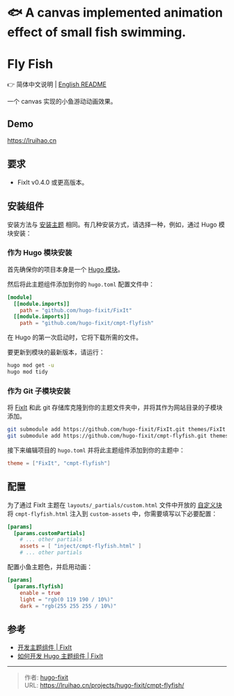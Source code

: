 # 🐟 A canvas implemented animation effect of small fish swimming.

# Fly Fish

👉 简体中文说明 | [English README](https://raw.githubusercontent.com/hugo-fixit/cmpt-flyfish/refs/heads/main/README.en.md)

一个 canvas 实现的小鱼游动动画效果。

## Demo

<https://lruihao.cn>

## 要求

- FixIt v0.4.0 或更高版本。

## 安装组件

安装方法与 [安装主题](https://fixit.lruihao.cn/zh-cn/documentation/installation/) 相同。有几种安装方式，请选择一种，例如，通过 Hugo 模块安装：

### 作为 Hugo 模块安装

首先确保你的项目本身是一个 [Hugo 模块](https://gohugo.io/hugo-modules/use-modules/#initialize-a-new-module)。

然后将此主题组件添加到你的 `hugo.toml` 配置文件中：

```toml
[module]
  [[module.imports]]
    path = "github.com/hugo-fixit/FixIt"
  [[module.imports]]
    path = "github.com/hugo-fixit/cmpt-flyfish"
```

在 Hugo 的第一次启动时，它将下载所需的文件。

要更新到模块的最新版本，请运行：

```bash
hugo mod get -u
hugo mod tidy
```

### 作为 Git 子模块安装

将 [FixIt](https://github.com/hugo-fixit/FixIt) 和此 git 存储库克隆到你的主题文件夹中，并将其作为网站目录的子模块添加。

```bash
git submodule add https://github.com/hugo-fixit/FixIt.git themes/FixIt
git submodule add https://github.com/hugo-fixit/cmpt-flyfish.git themes/cmpt-flyfish
```

接下来编辑项目的 `hugo.toml` 并将此主题组件添加到你的主题中：

```toml
theme = ["FixIt", "cmpt-flyfish"]
```

## 配置

为了通过 FixIt 主题在 `layouts/_partials/custom.html` 文件中开放的 [自定义块](https://fixit.lruihao.cn/references/blocks/) 将 `cmpt-flyfish.html` 注入到 `custom-assets` 中，你需要填写以下必要配置：

```toml
[params]
  [params.customPartials]
    # ... other partials
    assets = [ "inject/cmpt-flyfish.html" ]
    # ... other partials
```

配置小鱼主题色，并启用动画：

```toml
[params]
  [params.flyfish]
    enable = true
    light = "rgb(0 119 190 / 10%)"
    dark = "rgb(255 255 255 / 10%)"
```

## 参考

- [开发主题组件 | FixIt](https://fixit.lruihao.cn/contributing/components/)
- [如何开发 Hugo 主题组件 | FixIt](https://fixit.lruihao.cn/components/dev-component/)


---

> 作者: [hugo-fixit](https://github.com/hugo-fixit)  
> URL: https://lruihao.cn/projects/hugo-fixit/cmpt-flyfish/  


